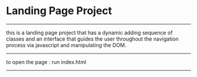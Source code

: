 # Landing Page Project

---------------

this is a landing page project that has a dynamic adding sequence of classes and an interface that guides the user throughout the navigation process via javascript and manipulating the DOM.

---------------

to open the page : run index.html

--------------
